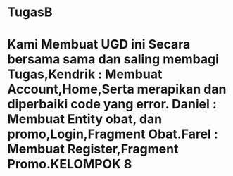 # TugasB
# Kami Membuat UGD ini Secara bersama sama dan saling membagi Tugas,Kendrik : Membuat Account,Home,Serta merapikan dan diperbaiki code yang error. Daniel : Membuat Entity obat, dan promo,Login,Fragment Obat.Farel : Membuat Register,Fragment Promo.KELOMPOK 8

